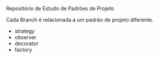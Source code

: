 Repositório de Estudo de Padrões de Projeto

Cada Branch é relacionada a um padrão de projeto diferente.

* strategy
* observer
* decorator 
* factory
